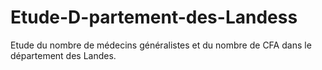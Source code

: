 # Etude-D-partement-des-Landess
Etude du nombre de médecins généralistes et du nombre de CFA dans le département des Landes.
